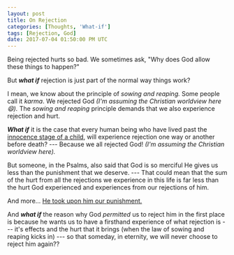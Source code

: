 ```yaml
---
layout: post
title: On Rejection
categories: [Thoughts, 'What-if']
tags: [Rejection, God]
date: 2017-07-04 01:50:00 PM UTC
---
```


<!-- July 4, 2017 09:50:00 PM Philippine Time -->


Being rejected hurts so bad. We sometimes ask, "Why does God allow these things to happen?"

But **_what if_** rejection is just part of the normal way things work?

<!--more-->

I mean, we know about the principle of _sowing and reaping._ Some people call it _karma_. We rejected God _(I'm assuming the Christian worldview here :smile:)._ The _sowing and reaping_ principle demands that we also experience rejection and hurt.

**_What if_** it is the case that every human being who have lived past the [innocence stage of a child](https://www.gotquestions.org/age-of-accountability.html), will experience rejection one way or another before death? --- Because we all rejected God! _(I'm assuming the Christian worldview here)._

But someone, in the Psalms, also said that God is so merciful He gives us less than the punishment that we deserve. --- That could mean that the sum of the hurt from all the rejections we experience in this life is far less than the hurt God experienced and experiences from our rejections of him.

And more... [He took upon him our punishment.](https://www.gotquestions.org/what-is-the-gospel.html)

And **_what if_** the reason why God _permitted_ us to reject him in the first place is because he wants us to have a firsthand experience of what rejection is --- it's effects and the hurt that it brings (when the law of sowing and reaping kicks in) --- so that someday, in eternity, we will never choose to reject him again??

<!--
Remember the Devil? Was he given the kind of test of rejection like we were given? I don't know. But why does it seem that he is incapable of repentance? Does that have something to do with the principle of sowing and reaping? Maybe his capability of rejecting God was so small but he still chose to rebel? --- The greater the rejection you sow, the greater its effect on you?

(Maybe the scope of the principle of sowing and reaping extends beyond the material universe?)
(I'm not trying to say that this principle is beyond God. What I'm trying to say is that this principle might be part of how God works, or part of his character, or something like that.)
-->